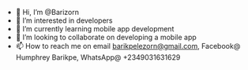 - 👋 Hi, I’m @Barizorn
- 👀 I’m interested in developers
- 🌱 I’m currently learning mobile app development
- 💞️ I’m looking to collaborate on developing a mobile app
- 📫 How to reach me on email barikpelezorn@gmail.com, Facebook@ Humphrey Barikpe, WhatsApp@ +2349031631629

<!---
Barizorn/Barizorn is a ✨ special ✨ repository because its `README.md` (this file) appears on your GitHub profile.
You can click the Preview link to take a look at your changes.
--->
